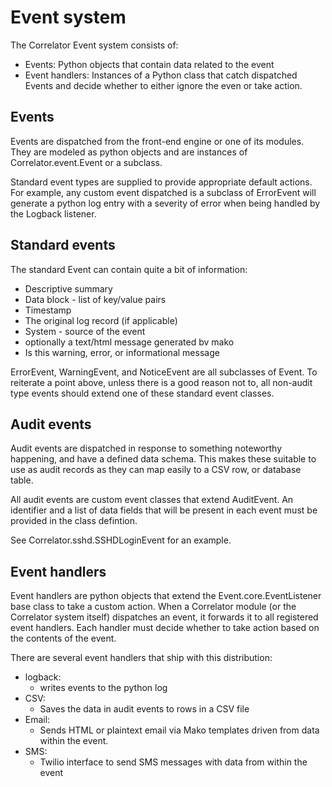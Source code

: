 # Event system

The Correlator Event system consists of:

- Events: Python objects that contain data related to the event
- Event handlers: Instances of a Python class that catch dispatched Events and decide whether to either ignore the even 
or take action.

## Events

Events are dispatched from the front-end engine or one of its modules. They are modeled as python objects and
are instances of Correlator.event.Event or a subclass.

Standard event types are supplied to provide appropriate default actions. For example, any custom event
dispatched is a subclass of ErrorEvent will generate a python log entry with a severity of error when
being handled by the Logback listener.

## Standard events

The standard Event can contain quite a bit of information:

- Descriptive summary
- Data block - list of key/value pairs
- Timestamp
- The original log record (if applicable)
- System - source of the event
- optionally a text/html message generated bv mako
- Is this warning, error, or informational message

ErrorEvent, WarningEvent, and NoticeEvent are all subclasses of Event. To reiterate a point above, unless there is a
good reason not to, all non-audit type events should extend one of these standard event classes. 

## Audit events

Audit events are dispatched in response to something noteworthy happening, and have a defined data schema. This makes
these suitable to use as audit records as they can map easily to a CSV row, or database table.

All audit events are custom event classes that extend AuditEvent. An identifier and a list of data fields that will
be present in each event must be provided in the class defintion.

See Correlator.sshd.SSHDLoginEvent for an example.

## Event handlers

Event handlers are python objects that extend the Event.core.EventListener base class to take a custom action. When a 
Correlator module (or the Correlator system itself) dispatches an event, it forwards it to all registered event
handlers. Each handler must decide whether to take action based on the contents of the event.

There are several event handlers that ship with this distribution:

- logback:
    - writes events to the python log
- CSV:
    - Saves the data in audit events to rows in a CSV file
- Email:
    - Sends HTML or plaintext email via Mako templates driven from data within the event.
- SMS:
    - Twilio interface to send SMS messages with data from within the event
